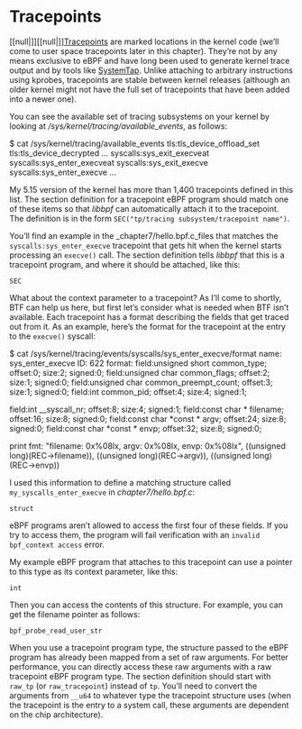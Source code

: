 # Tracepoints

[[null|]][[null|]][Tracepoints](https://oreil.ly/yXk_L) are marked locations in the kernel code (we’ll come to user space tracepoints later in this chapter). They’re not by any means exclusive to eBPF and have long been used to generate kernel trace output and by tools like [SystemTap](https://oreil.ly/bLmQL). Unlike attaching to arbitrary instructions using kprobes, tracepoints are stable between kernel releases (although an older kernel might not have the full set of tracepoints that have been added into a newer one).

You can see the available set of tracing subsystems on your kernel by looking at _/sys/kernel/tracing/available\_events_, as follows:

$ cat /sys/kernel/tracing/available\_events 
tls:tls\_device\_offload\_set
tls:tls\_device\_decrypted
...
syscalls:sys\_exit\_execveat
syscalls:sys\_enter\_execveat
syscalls:sys\_exit\_execve
syscalls:sys\_enter\_execve
...

My 5.15 version of the kernel has more than 1,400 tracepoints defined in this list. The section definition for a tracepoint eBPF program should match one of these items so that _libbpf_ can automatically attach it to the tracepoint. The definition is in the form `SEC("tp/tracing subsystem/tracepoint name")`.

You’ll find an example in the _chapter7/hello.bpf.c_files that matches the `syscalls:sys_enter_execve` tracepoint that gets hit when the kernel starts processing an `execve()` call. The section definition tells _libbpf_ that this is a tracepoint program, and where it should be attached, like this:

    SEC

What about the context parameter to a tracepoint? As I’ll come to shortly, BTF can help us here, but first let’s consider what is needed when BTF isn’t available. Each tracepoint has a format describing the fields that get traced out from it. As an example, here’s the format for the tracepoint at the entry to the `execve()` syscall:

$ cat /sys/kernel/tracing/events/syscalls/sys\_enter\_execve/format
name: sys\_enter\_execve
ID: 622
format:
  field:unsigned short common\_type;         offset:0;  size:2; signed:0;
  field:unsigned char common\_flags;         offset:2;  size:1; signed:0;
  field:unsigned char common\_preempt\_count; offset:3;  size:1; signed:0;
  field:int common\_pid;                     offset:4;  size:4; signed:1;

  field:int \_\_syscall\_nr;                   offset:8;  size:4; signed:1;
  field:const char \* filename;              offset:16; size:8; signed:0;
  field:const char \*const \* argv;           offset:24; size:8; signed:0;
  field:const char \*const \* envp;           offset:32; size:8; signed:0;

print fmt: "filename: 0x%08lx, argv: 0x%08lx, envp: 0x%08lx", 
((unsigned long)(REC->filename)), ((unsigned long)(REC->argv)), 
((unsigned long)(REC->envp))

I used this information to define a matching structure called `m⁠y⁠_⁠s⁠y⁠s⁠c⁠a⁠l⁠l⁠s⁠_⁠e⁠n⁠t⁠e⁠r⁠_​e⁠x⁠e⁠c⁠v⁠e` in _chapter7/hello.bpf.c_:

    struct

eBPF programs aren’t allowed to access the first four of these fields. If you try to access them, the program will fail verification with an `invalid bpf_context access` error.

My example eBPF program that attaches to this tracepoint can use a pointer to this type as its context parameter, like this:

    int

Then you can access the contents of this structure. For example, you can get the filename pointer as follows:

    bpf_probe_read_user_str

When you use a tracepoint program type, the structure passed to the eBPF program has already been mapped from a set of raw arguments. For better performance, you can directly access these raw arguments with a raw tracepoint eBPF program type. The section definition should start with `raw_tp` (or `raw_tracepoint`) instead of `tp`. You’ll need to convert the arguments from `__u64` to whatever type the tracepoint structure uses (when the tracepoint is the entry to a system call, these arguments are dependent on the chip architecture).